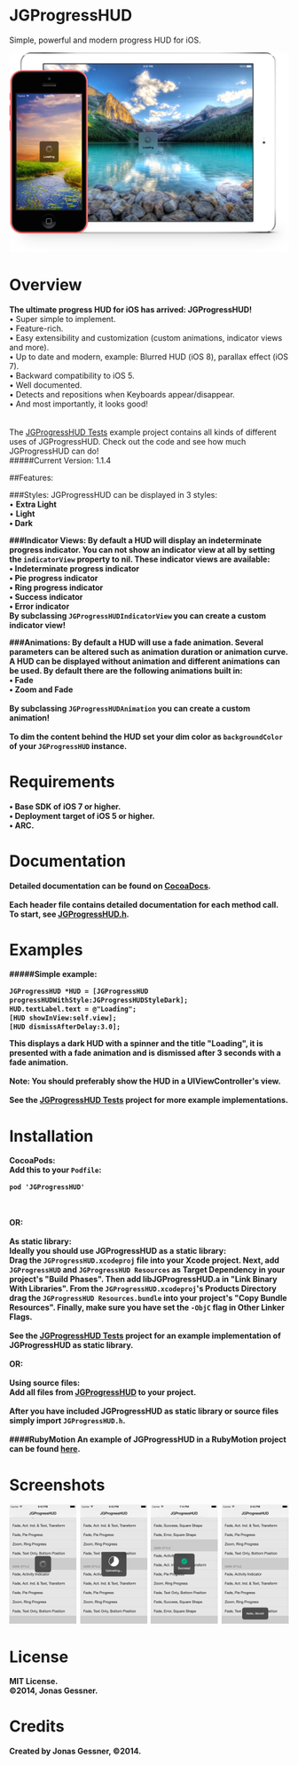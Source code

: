 JGProgressHUD
=============

Simple, powerful and modern progress HUD for iOS.<br>
<p align="center">
<img src="Presentation.png">
</p>

Overview
==========

<b>The ultimate progress HUD for iOS has arrived: JGProgressHUD!</b><br>
• Super simple to implement.<br>
• Feature-rich.<br>
• Easy extensibility and customization (custom animations, indicator views and more).<br>
• Up to date and modern, example: Blurred HUD (iOS 8), parallax effect (iOS 7).<br>
• Backward compatibility to iOS 5.<br>
• Well documented.<br>
• Detects and repositions when Keyboards appear/disappear.<br>
• And most importantly, it looks good!<br>
<br><br>
The <a href="JGProgressHUD%20Tests">JGProgressHUD Tests</a> example project contains all kinds of different uses of JGProgressHUD. Check out the code and see how much JGProgressHUD can do!
<br>
#####Current Version: 1.1.4

##Features:

###Styles:
JGProgressHUD can be displayed in 3 styles:<br>
• <b>Extra Light</b><br>
• <b>Light<br>
• <b>Dark<br>

###Indicator Views:
By default a HUD will display an indeterminate progress indicator. You can not show an indicator view at all by setting the `indicatorView` property to nil. These indicator views are available:<br>
• <b>Indeterminate progress indicator</b><br>
• <b>Pie progress indicator</b><br>
• <b>Ring progress indicator</b><br>
• <b>Success indicator</b><br>
• <b>Error indicator</b><br>
By subclassing `JGProgressHUDIndicatorView` you can create a custom indicator view!<br>


###Animations:
By default a HUD will use a fade animation. Several parameters can be altered such as animation duration or animation curve. A HUD can be displayed without animation and different animations can be used. By default there are the following animations built in:<br>
• <b>Fade</b><br>
• <b>Zoom and Fade</b><br><br>
By subclassing `JGProgressHUDAnimation` you can create a custom animation!
<br><br>
To dim the content behind the HUD set your dim color as `backgroundColor` of your `JGProgressHUD` instance.

Requirements
=================

• Base SDK of iOS 7 or higher.<br>
• Deployment target of iOS 5 or higher.<br>
• ARC.

Documentation
================
Detailed documentation can be found on <a href="http://cocoadocs.org/docsets/JGProgressHUD">CocoaDocs</a>.<br><br>
Each header file contains detailed documentation for each method call. To start, see <a href="JGProgressHUD/JGProgressHUD/JGProgressHUD.h">JGProgressHUD.h</a>.

Examples
=================
#####Simple example:
```objc
JGProgressHUD *HUD = [JGProgressHUD progressHUDWithStyle:JGProgressHUDStyleDark];
HUD.textLabel.text = @"Loading";
[HUD showInView:self.view];
[HUD dismissAfterDelay:3.0];
```
This displays a dark HUD with a spinner and the title "Loading", it is presented with a fade animation and is dismissed after 3 seconds with a fade animation.
<br><br>
<b>Note:</b> You should preferably show the HUD in a UIViewController's view.
<br><br>
See the <a href="JGProgressHUD%20Tests">JGProgressHUD Tests</a> project for more example implementations.

Installation
================
<b>CocoaPods:</b><br>
Add this to your `Podfile`:
```
pod 'JGProgressHUD'
```
<br><br>
OR:
<br><br>
<b>As static library:</b><br>
Ideally you should use JGProgressHUD as a static library:<br>
Drag the `JGProgressHUD.xcodeproj` file into your Xcode project. Next, add `JGProgressHUD` and `JGProgressHUD Resources` as Target Dependency in your project's "Build Phases". Then add libJGProgressHUD.a in "Link Binary With Libraries". From the `JGProgressHUD.xcodeproj`'s Products Directory drag the `JGProgressHUD Resources.bundle` into your project's "Copy Bundle Resources". Finally, make sure you have set the `-ObjC` flag in Other Linker Flags.<br><br>
See the <a href="JGProgressHUD%20Tests">JGProgressHUD Tests</a> project for an example implementation of JGProgressHUD as static library.
<br><br>
OR:
<br><br>
<b>Using source files:</b><br>
Add all files from <a href="JGProgressHUD/JGProgressHUD">JGProgressHUD</a> to your project.
<br><br>
After you have included JGProgressHUD as static library or source files simply import `JGProgressHUD.h`.
<br><br>
####RubyMotion
An example of JGProgressHUD in a RubyMotion project can be found  [here](https://github.com/IconoclastLabs/rm-jgprogresshud-example).

Screenshots
============
<p align="center">
<img src="JGProgressHUD Tests/Screenshots/1.png" width="24%">&nbsp;
<img src="JGProgressHUD Tests/Screenshots/3.png" width="24%">&nbsp;
<img src="JGProgressHUD Tests/Screenshots/6.png" width="24%">&nbsp;
<img src="JGProgressHUD Tests/Screenshots/5.png" width="24%">
</p>

License
==========
MIT License.<br>
©2014, Jonas Gessner.

Credits
==========
Created by Jonas Gessner, ©2014.<br>
